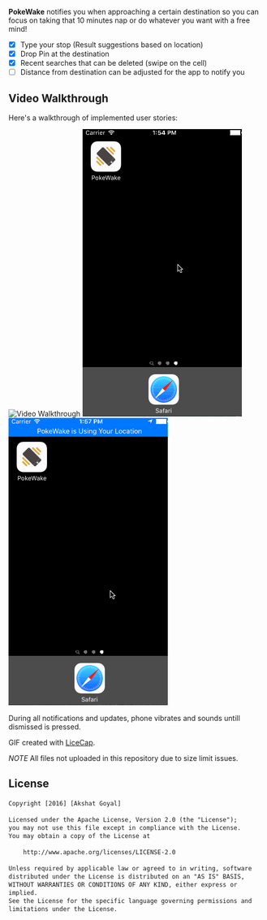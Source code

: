 **PokeWake** notifies you when approaching a certain destination so you can focus on taking that 10 minutes nap or do whatever you want with a free mind!

- [x] Type your stop (Result suggestions based on location)
- [x] Drop Pin at the destination
- [x] Recent searches that can be deleted (swipe on the cell)
- [ ] Distance from destination can be adjusted for the app to notify you

## Video Walkthrough 

Here's a walkthrough of implemented user stories:

<img src='https://github.com/akshatgyl/TravelBuzz/blob/master/PokeWake%20-%20Setting%20location.gif' title='Setting Location' width='' alt='Video Walkthrough' />

<img src='https://github.com/akshatgyl/TravelBuzz/blob/master/PokeWake%20-%20Recieving%20Update.gif' title='Recieving Updated' width='' alt='Video Walkthrough' />

<img src='https://github.com/akshatgyl/TravelBuzz/blob/master/PokeWake%20-%20Recieving%20Notifications.gif' title='Recieving Notifications' width='' alt='Video Walkthrough' />

During  all notifications and updates, phone vibrates and sounds untill dismissed is pressed.

GIF created with [LiceCap](http://www.cockos.com/licecap/).

*NOTE* All files not uploaded in this repository due to size limit issues.

## License

    Copyright [2016] [Akshat Goyal]

    Licensed under the Apache License, Version 2.0 (the "License");
    you may not use this file except in compliance with the License.
    You may obtain a copy of the License at

        http://www.apache.org/licenses/LICENSE-2.0

    Unless required by applicable law or agreed to in writing, software
    distributed under the License is distributed on an "AS IS" BASIS,
    WITHOUT WARRANTIES OR CONDITIONS OF ANY KIND, either express or implied.
    See the License for the specific language governing permissions and
    limitations under the License.
